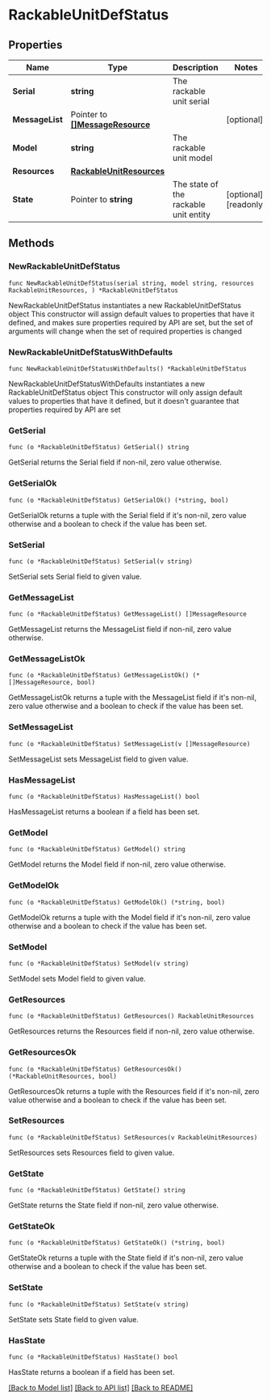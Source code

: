 # RackableUnitDefStatus

## Properties

Name | Type | Description | Notes
------------ | ------------- | ------------- | -------------
**Serial** | **string** | The rackable unit serial | 
**MessageList** | Pointer to [**[]MessageResource**](MessageResource.md) |  | [optional] 
**Model** | **string** | The rackable unit model | 
**Resources** | [**RackableUnitResources**](RackableUnitResources.md) |  | 
**State** | Pointer to **string** | The state of the rackable unit entity | [optional] [readonly] 

## Methods

### NewRackableUnitDefStatus

`func NewRackableUnitDefStatus(serial string, model string, resources RackableUnitResources, ) *RackableUnitDefStatus`

NewRackableUnitDefStatus instantiates a new RackableUnitDefStatus object
This constructor will assign default values to properties that have it defined,
and makes sure properties required by API are set, but the set of arguments
will change when the set of required properties is changed

### NewRackableUnitDefStatusWithDefaults

`func NewRackableUnitDefStatusWithDefaults() *RackableUnitDefStatus`

NewRackableUnitDefStatusWithDefaults instantiates a new RackableUnitDefStatus object
This constructor will only assign default values to properties that have it defined,
but it doesn't guarantee that properties required by API are set

### GetSerial

`func (o *RackableUnitDefStatus) GetSerial() string`

GetSerial returns the Serial field if non-nil, zero value otherwise.

### GetSerialOk

`func (o *RackableUnitDefStatus) GetSerialOk() (*string, bool)`

GetSerialOk returns a tuple with the Serial field if it's non-nil, zero value otherwise
and a boolean to check if the value has been set.

### SetSerial

`func (o *RackableUnitDefStatus) SetSerial(v string)`

SetSerial sets Serial field to given value.


### GetMessageList

`func (o *RackableUnitDefStatus) GetMessageList() []MessageResource`

GetMessageList returns the MessageList field if non-nil, zero value otherwise.

### GetMessageListOk

`func (o *RackableUnitDefStatus) GetMessageListOk() (*[]MessageResource, bool)`

GetMessageListOk returns a tuple with the MessageList field if it's non-nil, zero value otherwise
and a boolean to check if the value has been set.

### SetMessageList

`func (o *RackableUnitDefStatus) SetMessageList(v []MessageResource)`

SetMessageList sets MessageList field to given value.

### HasMessageList

`func (o *RackableUnitDefStatus) HasMessageList() bool`

HasMessageList returns a boolean if a field has been set.

### GetModel

`func (o *RackableUnitDefStatus) GetModel() string`

GetModel returns the Model field if non-nil, zero value otherwise.

### GetModelOk

`func (o *RackableUnitDefStatus) GetModelOk() (*string, bool)`

GetModelOk returns a tuple with the Model field if it's non-nil, zero value otherwise
and a boolean to check if the value has been set.

### SetModel

`func (o *RackableUnitDefStatus) SetModel(v string)`

SetModel sets Model field to given value.


### GetResources

`func (o *RackableUnitDefStatus) GetResources() RackableUnitResources`

GetResources returns the Resources field if non-nil, zero value otherwise.

### GetResourcesOk

`func (o *RackableUnitDefStatus) GetResourcesOk() (*RackableUnitResources, bool)`

GetResourcesOk returns a tuple with the Resources field if it's non-nil, zero value otherwise
and a boolean to check if the value has been set.

### SetResources

`func (o *RackableUnitDefStatus) SetResources(v RackableUnitResources)`

SetResources sets Resources field to given value.


### GetState

`func (o *RackableUnitDefStatus) GetState() string`

GetState returns the State field if non-nil, zero value otherwise.

### GetStateOk

`func (o *RackableUnitDefStatus) GetStateOk() (*string, bool)`

GetStateOk returns a tuple with the State field if it's non-nil, zero value otherwise
and a boolean to check if the value has been set.

### SetState

`func (o *RackableUnitDefStatus) SetState(v string)`

SetState sets State field to given value.

### HasState

`func (o *RackableUnitDefStatus) HasState() bool`

HasState returns a boolean if a field has been set.


[[Back to Model list]](../README.md#documentation-for-models) [[Back to API list]](../README.md#documentation-for-api-endpoints) [[Back to README]](../README.md)


